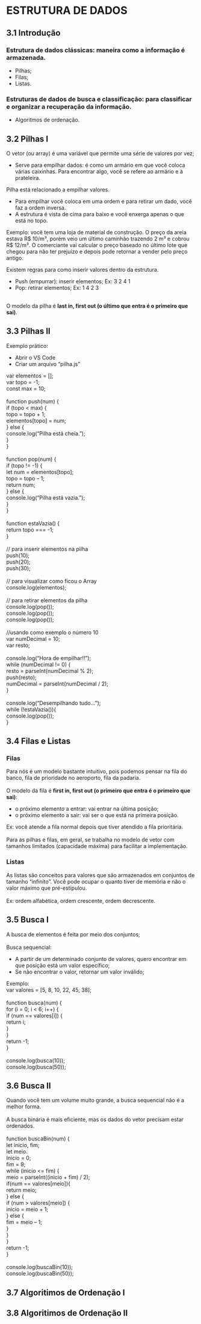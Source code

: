 # ESTRUTURA DE DADOS

## 3.1 Introdução

### Estrutura de dados clássicas: maneira como a informação é armazenada.
<ul>
  <li>Pilhas;</li>
  <li>Filas;</li>
  <li>Listas.</li>
</ul>

### Estruturas de dados de busca e classificação: para classificar e organizar a recuperação da informação.
<ul>
  <li>Algoritmos de ordenação.</li>
</ul>

## 3.2	Pilhas I

O vetor (ou array) é uma variável que permite uma série de valores por vez;
<ul>
  <li>Serve para empilhar dados: é como um armário em que você coloca várias caixinhas. Para encontrar algo, você se refere ao armário e à prateleira.</li>
</ul>

Pilha está relacionado a empilhar valores. 
<ul>
  <li>Para empilhar você coloca em uma ordem e para retirar um dado, você faz a ordem inversa.</li>
  <li>A estrutura é vista de cima para baixo e você enxerga apenas o que está no topo.</li>
</ul>

Exemplo: você tem uma loja de material de construção. O preço da areia estava R$ 10/m³, porém veio um último caminhão trazendo 2 m³ e cobrou R$ 12/m³. O comerciante vai calcular o preço baseado no último lote que chegou para não ter prejuízo e depois pode retornar a vender pelo preço antigo. 

Existem regras para como inserir valores dentro da estrutura.
<ul>
  <li>Push (empurrar): inserir elementos; Ex: 3 2 4 1</li> 
  <li>Pop: retirar elementos; Ex: 1 4 2 3</li>
</ul>
<br>O modelo da pilha é <strong>last in, first out (o último que entra é o primeiro que sai)</strong>.
<br>

## 3.3	Pilhas II

Exemplo prático:
<ul>
  <li>Abrir o VS Code</li>
  <li>Criar um arquivo “pilha.js”</li>
</ul>
var elementos = [];
<br>var topo = -1;
<br>const max = 10;
<br>
<br>function push(num) {
	<br>if (topo < max) {
		<br>topo = topo + 1;
		<br>elementos[topo] = num;
<br>} else {
	<br>console.log(“Pilha está cheia.”);
<br>}
<br>}
<br>
<br>function pop(num) {
	<br>if (topo != -1) {
		<br>let num = elementos[topo];
		<br>topo = topo – 1;
		<br>return num;
<br>} else {
	<br>console.log(“Pilha está vazia.”);
<br>}
<br>}
<br>
<br>function estaVazia() {
<br>return topo === -1;
<br>}
<br>
<br>// para inserir elementos na pilha
<br>push(10);
<br>push(20);
<br>push(30);
<br>
<br>// para visualizar como ficou o Array
<br>
console.log(elementos);
<br>
<br>// para retirar elementos da pilha
<br>console.log(pop());
<br>console.log(pop());
<br>console.log(pop());
<br>
<br>//usando como exemplo o número 10
<br>var numDecimal = 10;
<br>var resto;
<br>
<br>console.log(“Hora de empilhar!!”);
<br>while (numDecimal != 0) {
	<br>resto = parseInt(numDecimal % 2);
	<br>push(resto);
	<br>numDecimal = parseInt(numDecimal / 2);
<br>}
<br>
<br>console.log(“Desempilhando tudo...”);
<br>while (!estaVazia()){
	<br>console.log(pop());
<br>}
<br>

## 3.4	Filas e Listas

### Filas
Para nós é um modelo bastante intuitivo, pois podemos pensar na fila do banco, fila de prioridade no aeroporto, fila da padaria. 
<br>
<br>O modelo da fila é <strong>first in, first out (o primeiro que entra é o primeiro que sai)</strong>:
<ul>
	<li>o próximo elemento a entrar: vai entrar na última posição;</li>
	<li>o próximo elemento a sair: vai ser o que está na primeira posição.</li>
</ul>
Ex: você atende a fila normal depois que tiver atendido a fila prioritária.
<br>
<br>Para as pilhas e filas, em geral, se trabalha no modelo de vetor com tamanhos limitados (capacidade máxima) para facilitar a implementação.

### Listas

As listas são conceitos para valores que são armazenados em conjuntos de tamanho “infinito”. Você pode ocupar o quanto tiver de memória e não o valor máximo que pré-estipulou. 
<br>
<br>Ex: ordem alfabética, ordem crescente, ordem decrescente.

## 3.5	Busca I

A busca de elementos é feita por meio dos conjuntos;
<br>
<br>Busca sequencial:
<ul>
	<li>A partir de um determinado conjunto de valores, quero encontrar em que posição está um valor específico;</li>
	<li>Se não encontrar o valor, retornar um valor inválido;</li>
</ul>
Exemplo:
<br> var valores = [5, 8, 10, 22, 45, 38];
<br> 
<br> function busca(num) {
<br> 	for (i = 0; i < 6; i++) {
<br> 		if (num == valores[i]) {
<br> 			return i;
<br> 		}
<br> 	}
<br> 	return -1;
<br> }
<br> 
<br> console.log(busca(10));
<br> console.log(busca(50));

## 3.6	Busca II

Quando você tem um volume muito grande, a busca sequencial não é a melhor forma.
<br>
<br>A busca binária é mais eficiente, mas os dados do vetor precisam estar ordenados.
<br>
<br>function buscaBin(num) {
<br>	let inicio, fim;
<br>	let meio.
<br>	Inicio = 0;
<br>	fim = 9;
<br>	while (inicio <= fim) {
<br>		meio = parseInt((inicio + fim) / 2);
<br>			if(num == valores[meio]){
<br>			return meio;
<br>		} else {
<br>			if (num > valores[meio]) {
<br>				inicio = meio + 1;
<br>	} else {
<br>		fim = meio – 1;
<br> }
<br>}
<br>}
<br>	return -1;
<br>}
<br>
<br>console.log(buscaBin(10));
<br>console.log(buscaBin(50));

## 3.7	Algoritimos de Ordenação I


## 3.8	Algoritimos de Ordenação II


